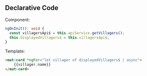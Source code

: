 ## Declarative Code

Component: 

```TypeScript
ngOnInit(): void {
  const villagersApi$ = this.apiService.getVillagers();
  this.displayedVillagers$ = this.villagersApi$;
}
```

Template: 

```html
<mat-card *ngFor="let villager of displayedVillagers$ | async">
    {{villager.name}}
</mat-card>
```